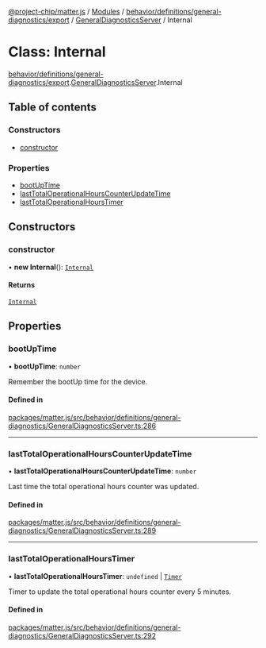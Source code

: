 [@project-chip/matter.js](../README.md) / [Modules](../modules.md) / [behavior/definitions/general-diagnostics/export](../modules/behavior_definitions_general_diagnostics_export.md) / [GeneralDiagnosticsServer](../modules/behavior_definitions_general_diagnostics_export.GeneralDiagnosticsServer.md) / Internal

# Class: Internal

[behavior/definitions/general-diagnostics/export](../modules/behavior_definitions_general_diagnostics_export.md).[GeneralDiagnosticsServer](../modules/behavior_definitions_general_diagnostics_export.GeneralDiagnosticsServer.md).Internal

## Table of contents

### Constructors

- [constructor](behavior_definitions_general_diagnostics_export.GeneralDiagnosticsServer.Internal.md#constructor)

### Properties

- [bootUpTime](behavior_definitions_general_diagnostics_export.GeneralDiagnosticsServer.Internal.md#bootuptime)
- [lastTotalOperationalHoursCounterUpdateTime](behavior_definitions_general_diagnostics_export.GeneralDiagnosticsServer.Internal.md#lasttotaloperationalhourscounterupdatetime)
- [lastTotalOperationalHoursTimer](behavior_definitions_general_diagnostics_export.GeneralDiagnosticsServer.Internal.md#lasttotaloperationalhourstimer)

## Constructors

### constructor

• **new Internal**(): [`Internal`](behavior_definitions_general_diagnostics_export.GeneralDiagnosticsServer.Internal.md)

#### Returns

[`Internal`](behavior_definitions_general_diagnostics_export.GeneralDiagnosticsServer.Internal.md)

## Properties

### bootUpTime

• **bootUpTime**: `number`

Remember the bootUp time for the device.

#### Defined in

[packages/matter.js/src/behavior/definitions/general-diagnostics/GeneralDiagnosticsServer.ts:286](https://github.com/project-chip/matter.js/blob/5f71eedebdb9fa54338bde320c311bb359b7455d/packages/matter.js/src/behavior/definitions/general-diagnostics/GeneralDiagnosticsServer.ts#L286)

___

### lastTotalOperationalHoursCounterUpdateTime

• **lastTotalOperationalHoursCounterUpdateTime**: `number`

Last time the total operational hours counter was updated.

#### Defined in

[packages/matter.js/src/behavior/definitions/general-diagnostics/GeneralDiagnosticsServer.ts:289](https://github.com/project-chip/matter.js/blob/5f71eedebdb9fa54338bde320c311bb359b7455d/packages/matter.js/src/behavior/definitions/general-diagnostics/GeneralDiagnosticsServer.ts#L289)

___

### lastTotalOperationalHoursTimer

• **lastTotalOperationalHoursTimer**: `undefined` \| [`Timer`](../interfaces/time_export.Timer.md)

Timer to update the total operational hours counter every 5 minutes.

#### Defined in

[packages/matter.js/src/behavior/definitions/general-diagnostics/GeneralDiagnosticsServer.ts:292](https://github.com/project-chip/matter.js/blob/5f71eedebdb9fa54338bde320c311bb359b7455d/packages/matter.js/src/behavior/definitions/general-diagnostics/GeneralDiagnosticsServer.ts#L292)
